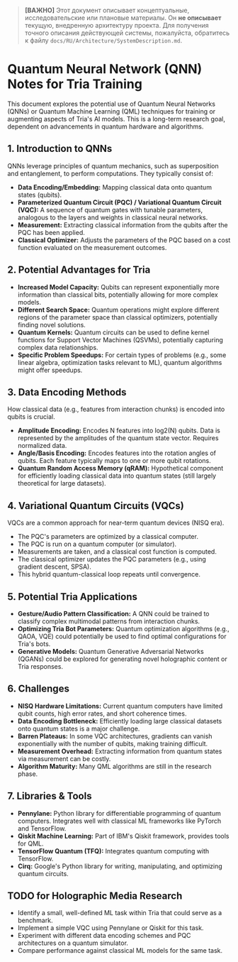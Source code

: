 > **[ВАЖНО]** Этот документ описывает концептуальные, исследовательские или плановые материалы. Он **не описывает** текущую, внедренную архитектуру проекта. Для получения точного описания действующей системы, пожалуйста, обратитесь к файлу `docs/RU/Architecture/SystemDescription.md`.

<!-- File: research/quantum/qnn_tria_training_notes.md -->
<!-- Purpose: Notes on Quantum Neural Networks (QNNs) for potentially training Tria models. -->
<!-- Key Future Dependencies: Quantum ML libraries (e.g., Pennylane, Qiskit Machine Learning). -->
<!-- Main Future Exports/API: N/A (Documentation). -->
<!-- Link to Legacy Logic (if applicable): N/A. -->
<!-- Intended Technology Stack: Markdown, Python (for examples). -->
<!-- TODO: Summarize different QNN architectures (e.g., Variational Quantum Circuits - VQCs). -->
<!-- TODO: Document data encoding methods for QNNs (e.g., amplitude encoding, angle encoding). -->
<!-- TODO: Explore potential benefits for Tria (e.g., larger model capacity, faster training for certain problems). -->

# Quantum Neural Network (QNN) Notes for Tria Training

This document explores the potential use of Quantum Neural Networks (QNNs) or
Quantum Machine Learning (QML) techniques for training or augmenting aspects of Tria's AI models.
This is a long-term research goal, dependent on advancements in quantum hardware and algorithms.

## 1. Introduction to QNNs
QNNs leverage principles of quantum mechanics, such as superposition and entanglement,
to perform computations. They typically consist of:
-   **Data Encoding/Embedding:** Mapping classical data onto quantum states (qubits).
-   **Parameterized Quantum Circuit (PQC) / Variational Quantum Circuit (VQC):** A sequence of quantum gates with tunable parameters, analogous to the layers and weights in classical neural networks.
-   **Measurement:** Extracting classical information from the qubits after the PQC has been applied.
-   **Classical Optimizer:** Adjusts the parameters of the PQC based on a cost function evaluated on the measurement outcomes.

## 2. Potential Advantages for Tria
-   **Increased Model Capacity:** Qubits can represent exponentially more information than classical bits, potentially allowing for more complex models.
-   **Different Search Space:** Quantum operations might explore different regions of the parameter space than classical optimizers, potentially finding novel solutions.
-   **Quantum Kernels:** Quantum circuits can be used to define kernel functions for Support Vector Machines (QSVMs), potentially capturing complex data relationships.
-   **Specific Problem Speedups:** For certain types of problems (e.g., some linear algebra, optimization tasks relevant to ML), quantum algorithms might offer speedups.

## 3. Data Encoding Methods
How classical data (e.g., features from interaction chunks) is encoded into qubits is crucial.
-   **Amplitude Encoding:** Encodes N features into log2(N) qubits. Data is represented by the amplitudes of the quantum state vector. Requires normalized data.
-   **Angle/Basis Encoding:** Encodes features into the rotation angles of qubits. Each feature typically maps to one or more qubit rotations.
-   **Quantum Random Access Memory (qRAM):** Hypothetical component for efficiently loading classical data into quantum states (still largely theoretical for large datasets).

## 4. Variational Quantum Circuits (VQCs)
VQCs are a common approach for near-term quantum devices (NISQ era).
-   The PQC's parameters are optimized by a classical computer.
-   The PQC is run on a quantum computer (or simulator).
-   Measurements are taken, and a classical cost function is computed.
-   The classical optimizer updates the PQC parameters (e.g., using gradient descent, SPSA).
-   This hybrid quantum-classical loop repeats until convergence.

## 5. Potential Tria Applications
-   **Gesture/Audio Pattern Classification:** A QNN could be trained to classify complex multimodal patterns from interaction chunks.
-   **Optimizing Tria Bot Parameters:** Quantum optimization algorithms (e.g., QAOA, VQE) could potentially be used to find optimal configurations for Tria's bots.
-   **Generative Models:** Quantum Generative Adversarial Networks (QGANs) could be explored for generating novel holographic content or Tria responses.

## 6. Challenges
-   **NISQ Hardware Limitations:** Current quantum computers have limited qubit counts, high error rates, and short coherence times.
-   **Data Encoding Bottleneck:** Efficiently loading large classical datasets onto quantum states is a major challenge.
-   **Barren Plateaus:** In some VQC architectures, gradients can vanish exponentially with the number of qubits, making training difficult.
-   **Measurement Overhead:** Extracting information from quantum states via measurement can be costly.
-   **Algorithm Maturity:** Many QML algorithms are still in the research phase.

## 7. Libraries & Tools
-   **Pennylane:** Python library for differentiable programming of quantum computers. Integrates well with classical ML frameworks like PyTorch and TensorFlow.
-   **Qiskit Machine Learning:** Part of IBM's Qiskit framework, provides tools for QML.
-   **TensorFlow Quantum (TFQ):** Integrates quantum computing with TensorFlow.
-   **Cirq:** Google's Python library for writing, manipulating, and optimizing quantum circuits.

## TODO for Holographic Media Research
- Identify a small, well-defined ML task within Tria that could serve as a benchmark.
- Implement a simple VQC using Pennylane or Qiskit for this task.
- Experiment with different data encoding schemes and PQC architectures on a quantum simulator.
- Compare performance against classical ML models for the same task.
